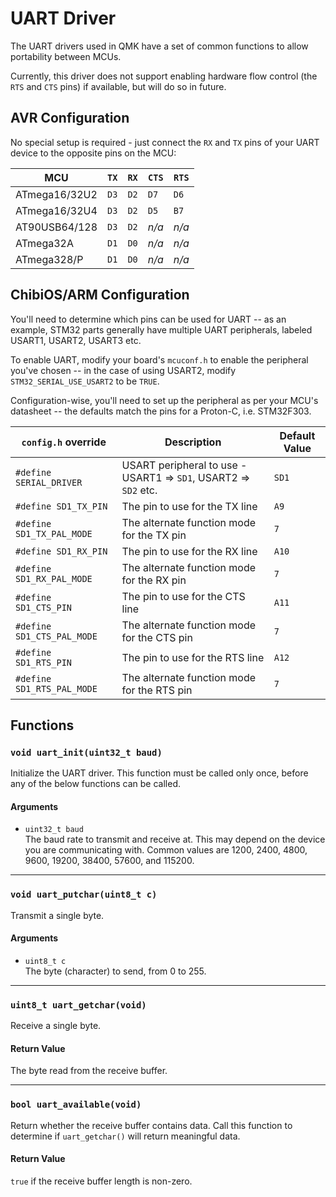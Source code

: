 # UART Driver

The UART drivers used in QMK have a set of common functions to allow portability between MCUs.

Currently, this driver does not support enabling hardware flow control (the `RTS` and `CTS` pins) if available, but will do so in future.

## AVR Configuration

No special setup is required - just connect the `RX` and `TX` pins of your UART device to the opposite pins on the MCU:

|MCU          |`TX`|`RX`|`CTS`|`RTS`|
|-------------|----|----|-----|-----|
|ATmega16/32U2|`D3`|`D2`|`D7` |`D6` |
|ATmega16/32U4|`D3`|`D2`|`D5` |`B7` |
|AT90USB64/128|`D3`|`D2`|*n/a*|*n/a*|
|ATmega32A    |`D1`|`D0`|*n/a*|*n/a*|
|ATmega328/P  |`D1`|`D0`|*n/a*|*n/a*|

## ChibiOS/ARM Configuration

You'll need to determine which pins can be used for UART -- as an example, STM32 parts generally have multiple UART peripherals, labeled USART1, USART2, USART3 etc.

To enable UART, modify your board's `mcuconf.h` to enable the peripheral you've chosen -- in the case of using USART2, modify `STM32_SERIAL_USE_USART2` to be `TRUE`.

Configuration-wise, you'll need to set up the peripheral as per your MCU's datasheet -- the defaults match the pins for a Proton-C, i.e. STM32F303.

|`config.h` override       |Description                                                    |Default Value|
|--------------------------|---------------------------------------------------------------|-------------|
|`#define SERIAL_DRIVER`   |USART peripheral to use - USART1 => `SD1`, USART2 => `SD2` etc.|`SD1`        |
|`#define SD1_TX_PIN`      |The pin to use for the TX line                                 |`A9`         |
|`#define SD1_TX_PAL_MODE` |The alternate function mode for the TX pin                     |`7`          |
|`#define SD1_RX_PIN`      |The pin to use for the RX line                                 |`A10`        |
|`#define SD1_RX_PAL_MODE` |The alternate function mode for the RX pin                     |`7`          |
|`#define SD1_CTS_PIN`     |The pin to use for the CTS line                                |`A11`        |
|`#define SD1_CTS_PAL_MODE`|The alternate function mode for the CTS pin                    |`7`          |
|`#define SD1_RTS_PIN`     |The pin to use for the RTS line                                |`A12`        |
|`#define SD1_RTS_PAL_MODE`|The alternate function mode for the RTS pin                    |`7`          |

## Functions

### `void uart_init(uint32_t baud)`

Initialize the UART driver. This function must be called only once, before any of the below functions can be called.

#### Arguments

 - `uint32_t baud`  
   The baud rate to transmit and receive at. This may depend on the device you are communicating with. Common values are 1200, 2400, 4800, 9600, 19200, 38400, 57600, and 115200.

---

### `void uart_putchar(uint8_t c)`

Transmit a single byte.

#### Arguments

 - `uint8_t c`  
   The byte (character) to send, from 0 to 255.

---

### `uint8_t uart_getchar(void)`

Receive a single byte.

#### Return Value

The byte read from the receive buffer.

---

### `bool uart_available(void)`

Return whether the receive buffer contains data. Call this function to determine if `uart_getchar()` will return meaningful data.

#### Return Value

`true` if the receive buffer length is non-zero.
